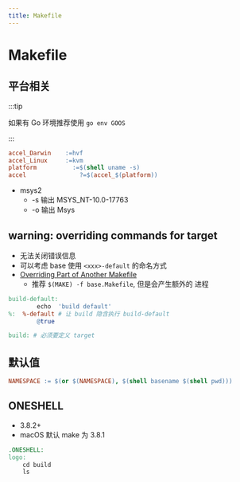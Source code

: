 ```yaml
---
title: Makefile
---
```


# Makefile

## 平台相关

:::tip

如果有 Go 环境推荐使用 `go env GOOS`

:::

```makefile
accel_Darwin	:=hvf
accel_Linux		:=kvm
platform		  :=$(shell uname -s)
accel			    ?=$(accel_$(platform))
```

- msys2
  - -s 输出 MSYS_NT-10.0-17763
  - -o 输出 Msys

## warning: overriding commands for target

- 无法关闭错误信息
- 可以考虑 base 使用 `<xxx>-default` 的命名方式
- [Overriding Part of Another Makefile](https://www.gnu.org/software/make/manual/html_node/Overriding-Makefiles.html)
  - 推荐 `$(MAKE) -f base.Makefile`, 但是会产生额外的 进程

```makefile title='base.mk'
build-default:
        echo  'build default'
%:  %-default # 让 build 隐含执行 build-default
        @true
```

```makefile
build: # 必须要定义 target
```

## 默认值

```makefile
NAMESPACE := $(or $(NAMESPACE), $(shell basename $(shell pwd)))
```

## ONESHELL

- 3.8.2+
- macOS 默认 make 为 3.8.1

```makefile
.ONESHELL:
logo:
	cd build
	ls
```
